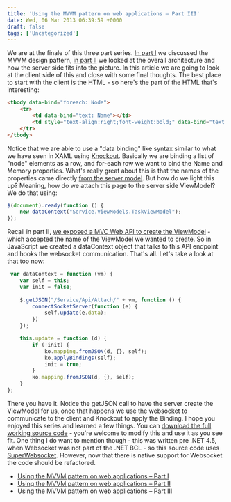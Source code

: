 ```yaml
---
title: 'Using the MVVM pattern on web applications – Part III'
date: Wed, 06 Mar 2013 06:39:59 +0000
draft: false
tags: ['Uncategorized']
---
```


We are at the finale of this three part series. [In part I](/blog/using-the-mvvm-pattern-on-web-applications-part-i/2013/02/) we discussed the MVVM design pattern, [in part II](/blog/using-the-mvvm-pattern-on-web-applications-part-ii/2013/03/) we looked at the overall architecture and how the server side fits into the picture. In this article we are going to look at the client side of this and close with some final thoughts. The best place to start with the client is the HTML - so here's the part of the HTML that's interesting:

```html
<tbody data-bind="foreach: Node">
    <tr>
        <td data-bind="text: Name"></td>
        <td style="text-align:right;font-weight:bold;" data-bind="text: Memory"></td>
    </tr>
</tbody> 
```

Notice that we are able to use a "data binding" like syntax similar to what we have seen in XAML using [Knockout](http://knockoutjs.com/). Basically we are binding a list of "node" elements as a row, and for-each row we want to bind the Name and Memory properties. What's really great about this is that the names of the properties came directly [from the server model](/blog/using-the-mvvm-pattern-on-web-applications-part-ii/2013/03/). But how do we light this up? Meaning, how do we attach this page to the server side ViewModel? We do that using:

```javascript
$(document).ready(function () {
    new dataContext("Service.ViewModels.TaskViewModel");
}); 
```

Recall in part II, [we exposed a MVC Web API to create the ViewModel](/blog/using-the-mvvm-pattern-on-web-applications-part-ii/2013/03/) - which accepted the name of the ViewModel we wanted to create. So in JavaScript we created a dataContext object that talks to this API endpoint and hooks the websocket communication. That's all. Let's take a look at that too now:

```javascript
 var dataContext = function (vm) {
    var self = this;
    var init = false;
       
    $.getJSON("/Service/Api/Attach/" + vm, function () {
        connectSocketServer(function (e) {
            self.update(e.data);
        })
    });

    this.update = function (d) {
        if (!init) {
            ko.mapping.fromJSON(d, {}, self);
            ko.applyBindings(self);
            init = true;
        }
        ko.mapping.fromJSON(d, {}, self);
    }
}; 
```

There you have it. Notice the getJSON call to have the server create the ViewModel for us, once that happens we use the websocket to communicate to the client and Knockout to apply the Binding. I hope you enjoyed this series and learned a few things. You can [download the full working source code](/2013/03/HtmlMagic.zip) - you're welcome to modify this and use it as you see fit. One thing I do want to mention though - this was written pre .NET 4.5, when Websocket was not part of the .NET BCL - so this source code uses [SuperWebsocket](http://superwebsocket.codeplex.com/). However, now that there is native support for Websocket the code should be refactored.

*   [Using the MVVM pattern on web applications – Part I](/blog/using-the-mvvm-pattern-on-web-applications-part-i/2013/02/)
*   [Using the MVVM pattern on web applications – Part II](/blog/using-the-mvvm-pattern-on-web-applications-part-ii/2013/03/)
*   Using the MVVM pattern on web applications – Part III